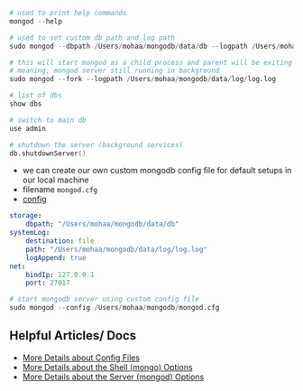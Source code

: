 ```s
# used to print help commands
mongod --help
```

```s
# used to set custom db path and log path
sudo mongod --dbpath /Users/mohaa/mongodb/data/db --logpath /Users/mohaa/mongodb/data/log/log.log
```

```s
# this will start mongod as a child process and parent will be exiting
# meaning, mongod server still running in background
sudo mongod --fork --logpath /Users/mohaa/mongodb/data/log/log.log
```

```s
# list of dbs
show dbs
```

```s
# switch to main db
use admin

# shutdown the server (background services)
db.shutdownServer()
```

- we can create our own custom mongodb config file for default setups in our local machine
- filename `mongod.cfg`
- [config](https://www.mongodb.com/docs/manual/reference/configuration-options/)
  
```yml
storage:
    dbpath: "/Users/mohaa/mongodb/data/db"
systemLog:
    destination: file
    path: "/Users/mohaa/mongodb/data/log/log.log"
    logAppend: true
net:
    bindIp: 127.0.0.1
    port: 27017
```

```s
# start mongodb server using custom config file
sudo mongod --config /Users/mohaa/mongodb/mongod.cfg
```

## Helpful Articles/ Docs

- [More Details about Config Files](https://docs.mongodb.com/manual/reference/configuration-options/)
- [More Details about the Shell (mongo) Options](https://www.mongodb.com/docs/manual/reference/method/)
- [More Details about the Server (mongod) Options](https://docs.mongodb.com/manual/reference/program/mongod/)